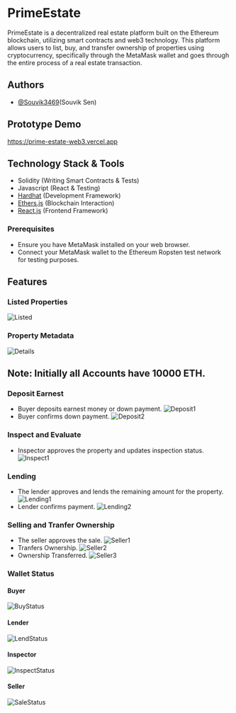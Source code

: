 # PrimeEstate 
PrimeEstate is a decentralized real estate platform built on the Ethereum blockchain, utilizing smart contracts and web3 technology. This platform allows users to list, buy, and transfer ownership of properties using cryptocurrency, specifically through the MetaMask wallet and goes through the entire process of a real estate transaction.

## Authors

- [@Souvik3469](https://github.com/Souvik3469)(Souvik Sen)


## Prototype Demo 
https://prime-estate-web3.vercel.app


## Technology Stack & Tools

- Solidity (Writing Smart Contracts & Tests)
- Javascript (React & Testing)
- [Hardhat](https://hardhat.org/) (Development Framework)
- [Ethers.js](https://docs.ethers.io/v5/) (Blockchain Interaction)
- [React.js](https://reactjs.org/) (Frontend Framework)

### Prerequisites

- Ensure you have MetaMask installed on your web browser.
- Connect your MetaMask wallet to the Ethereum Ropsten test network for testing purposes.

## Features
### Listed Properties
![Listed](https://github.com/Souvik3469/RealEstateBlockchain/blob/main/public/home1.png)

### Property Metadata
![Details](https://github.com/Souvik3469/RealEstateBlockchain/blob/main/public/details1.png)
## Note: Initially all Accounts have 10000 ETH.
### Deposit Earnest
- Buyer deposits earnest money or down payment.
![Deposit1](https://github.com/Souvik3469/RealEstateBlockchain/blob/main/public/depositearnest.png)
- Buyer confirms down payment.
![Deposit2](https://github.com/Souvik3469/RealEstateBlockchain/blob/main/public/approveearnest.png)

### Inspect and Evaluate
- Inspector approves the property and updates inspection status.
![Inspect1](https://github.com/Souvik3469/RealEstateBlockchain/blob/main/public/updateinspection.png)

### Lending
- The lender approves and lends the remaining amount for the property.
![Lending1](https://github.com/Souvik3469/RealEstateBlockchain/blob/main/public/approvelend.png)
- Lender confirms payment.
![Lending2](https://github.com/Souvik3469/RealEstateBlockchain/blob/main/public/confirmlending.png)

### Selling and Tranfer Ownership
- The seller approves the sale.
![Seller1](https://github.com/Souvik3469/RealEstateBlockchain/blob/main/public/approvesale.png)
- Tranfers Ownership.
![Seller2](https://github.com/Souvik3469/RealEstateBlockchain/blob/main/public/tranferownership.png)
- Ownership Transferred.
![Seller3](https://github.com/Souvik3469/RealEstateBlockchain/blob/main/public/owned.png)

### Wallet Status
#### Buyer
![BuyStatus](https://github.com/Souvik3469/RealEstateBlockchain/blob/main/public/buyerstatus.png)
#### Lender
![LendStatus](https://github.com/Souvik3469/RealEstateBlockchain/blob/main/public/lenderstatus.png)
#### Inspector
![InspectStatus](https://github.com/Souvik3469/RealEstateBlockchain/blob/main/public/inspectorstatus.png)
#### Seller
![SaleStatus](https://github.com/Souvik3469/RealEstateBlockchain/blob/main/public/sellerstatus.png)


<!--
## Requirements For Initial Setup
- Install [NodeJS](https://nodejs.org/en/)

## Setting Up
### 1. Clone/Download the Repository

### 2. Install Dependencies:
`$ npm install`

### 3. Run tests
`$ npx hardhat test`

### 4. Start Hardhat node
`$ npx hardhat node`

### 5. Run deployment script
In a separate terminal execute:
`$ npx hardhat run ./scripts/deploy.js --network localhost`

### 7. Start frontend
`$ npm run start`

-->
